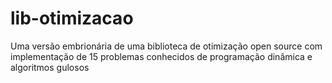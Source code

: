 # lib-otimizacao
Uma versão embrionária de uma biblioteca de otimização open source com implementação de 15 problemas conhecidos de programação dinâmica e algoritmos gulosos
